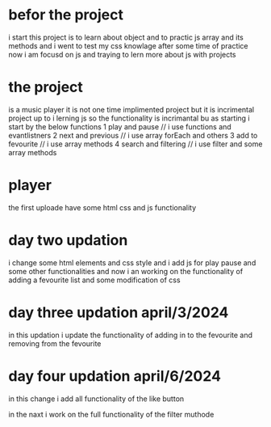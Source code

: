 # befor the project 
i start this project is to learn about object and to practic js array and its methods and i went to test my css knowlage after some time of practice now i am focusd on js 
and traying to lern more about js with projects

# the project 
is a music player it is not one time implimented project but it is incrimental project up to i lerning js so the functionality is incrimantal bu as starting i start by the below functions
1 play and pause // i use functions and evantlistners
2 next and previous  // i use array forEach and others
3 add to fevourite // i use array methods
4 search and filtering // i use filter and some array methods

# player
the first uploade have some html css and js functionality


# day two updation 

i change some html elements and css style and i add js for play pause and some other functionalities 
and now i an working on the functionality of adding a fevourite list and some modification of css

# day three updation april/3/2024

in this updation i update the functionality of adding in to the fevourite and removing from the fevourite


# day four updation april/6/2024

in this change i add all functionality of the like button 

in the naxt i work on the full functionality of the filter muthode
